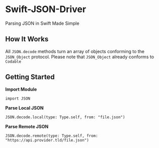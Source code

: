 # Swift-JSON-Driver

Parsing JSON in Swift Made Simple

## How It Works

All ``JSON.decode`` methods turn an array of objects conforming to the ``JSON_Object`` protocol. Please note that ``JSON_Object`` already conforms to ``Codable``

## Getting Started

**Import Module**

    import JSON
    
**Parse Local JSON**
    
    JSON.decode.local(type: Type.self, from: "file.json")
    

**Parse Remote JSON**

    JSON.decode.remote(type: Type.self, from: "https://api.provider.tld/file.json")
